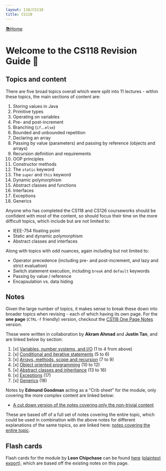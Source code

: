 ```yaml
---
layout: 118/CS118
title: CS118
---
```

<flex style="display:flex; justify-content:space-between;">
<a href="../index.html">📚Home</a>
</flex>

# Welcome to the CS118 Revision Guide 📖

## Topics and content

There are five broad topics overall which were split into 11 lectures - within these topics, the main sections of content are:

1. Storing values in Java
2. Primitive types
3. Operating on variables
4. Pre- and post-increment
5. Branching (`if`...`else`)
6. Bounded and unbounded repetition
7. Declaring an array
8. Passing by value (parameters) and passing by reference (objects and arrays)
9. Recursion definition and requirements
10. OOP principles
11. Constructor methods
12. The `static` keyword
13. The `super` and `this` keyword
14. Dynamic polymorphism
15. Abstract classes and functions
16. Interfaces
17. Exceptions
18. Generics

Anyone who has completed the CS118 and CS126 courseworks should be confident with most of the content, so should focus their time on the more difficult topics, which include but are not limited to:
 - IEEE-754 floating point
 - Static and dynamic polymorphism
 - Abstract classes and interfaces

Along with topics with odd nuances, again including but not limited to:
 - Operator precedence (including pre- and post-increment, and lazy and strict evaluation)
 - Switch statement execution, including `break` and `default` keywords
 - Passing by value / reference
 - Encapsulation vs. data hiding



## Notes

Given the large number of topics, it makes sense to break these down into broader topics when revising - each of which having its own page. For the **one page** (`CTRL-f` friendly) version, checkout the [CS118 One Page Notes](118complete.html) version. 

These were written in collaboration by **Akram Ahmad** and **Justin Tan**, and are linked below by section:

1. [x] [Variables, number systems, and I/O](part1.html) (1 to 4 from above)
2. [x] [Conditional and iterative statements](part2.html) (5 to 6)
3. [x] [Arrays, methods, scope and recursion](part3.html) (7 to 9)
4. [x] [Object oriented programming](part4.html) (10 to 12)
5. [x] [Abstract classes and inheritance](part5.html) (13 to 16)
6. [x] [Exceptions](part6.html) (17)
7. [x] [Generics](part7.html) (18)



Notes by **Edmund Goodman** acting as a "Crib sheet" for the module, only covering the more complex content are linked below:

- [A cut down version of the notes covering only the non-trivial content](./cribSheet.html)

These are based off of a full set of notes covering the entire topic, which could be used in combination with the above notes for different explanations of the same topics, so are linked here: [notes covering the entire topic](./combined.html).



## Flash cards

Flash cards for the module by **Leon Chipchase** can be found [here](https://quizlet.com/_9qa4vn?x=1jqt&i=18al03) ([plaintext export](../media/exportedQuizlet118.txt)), which are based off the existing notes on this page.

